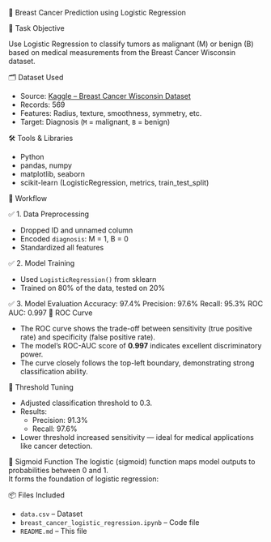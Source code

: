  🧠 Breast Cancer Prediction using Logistic Regression

 📌 Task Objective

Use Logistic Regression to classify tumors as malignant (M) or benign (B) based on medical measurements from the Breast Cancer Wisconsin dataset.

 🗂 Dataset Used

- Source: [Kaggle – Breast Cancer Wisconsin Dataset](https://www.kaggle.com/datasets/uciml/breast-cancer-wisconsin-data)
- Records: 569
- Features: Radius, texture, smoothness, symmetry, etc.
- Target: Diagnosis (`M` = malignant, `B` = benign)

 🛠️ Tools & Libraries

- Python
- pandas, numpy
- matplotlib, seaborn
- scikit-learn (LogisticRegression, metrics, train_test_split)

 🧪 Workflow

 ✅ 1. Data Preprocessing
- Dropped ID and unnamed column
- Encoded `diagnosis`: M = 1, B = 0
- Standardized all features

 ✅ 2. Model Training
- Used `LogisticRegression()` from sklearn
- Trained on 80% of the data, tested on 20%

 ✅ 3. Model Evaluation
Accuracy: 97.4%
Precision: 97.6%
Recall: 95.3%
ROC AUC: 0.997
🔵 ROC Curve
- The ROC curve shows the trade-off between sensitivity (true positive rate) and specificity (false positive rate).
- The model’s ROC-AUC score of **0.997** indicates excellent discriminatory power.
- The curve closely follows the top-left boundary, demonstrating strong classification ability.

🔁 Threshold Tuning
- Adjusted classification threshold to 0.3.
- Results:
  - Precision: 91.3%
  - Recall: 97.6%
- Lower threshold increased sensitivity — ideal for medical applications like cancer detection.

 🔄 Sigmoid Function
The logistic (sigmoid) function maps model outputs to probabilities between 0 and 1.  
It forms the foundation of logistic regression:

 📦 Files Included

- `data.csv` – Dataset  
- `breast_cancer_logistic_regression.ipynb` – Code file  
- `README.md` – This file  




